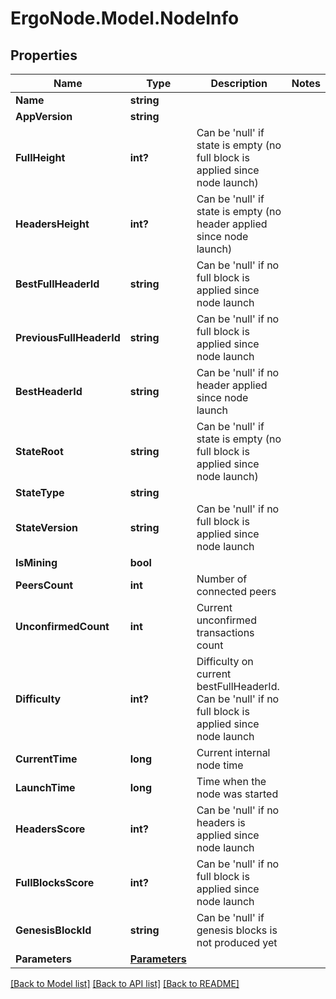 # ErgoNode.Model.NodeInfo

## Properties

Name | Type | Description | Notes
------------ | ------------- | ------------- | -------------
**Name** | **string** |  | 
**AppVersion** | **string** |  | 
**FullHeight** | **int?** | Can be &#39;null&#39; if state is empty (no full block is applied since node launch) | 
**HeadersHeight** | **int?** | Can be &#39;null&#39; if state is empty (no header applied since node launch) | 
**BestFullHeaderId** | **string** | Can be &#39;null&#39; if no full block is applied since node launch | 
**PreviousFullHeaderId** | **string** | Can be &#39;null&#39; if no full block is applied since node launch | 
**BestHeaderId** | **string** | Can be &#39;null&#39; if no header applied since node launch | 
**StateRoot** | **string** | Can be &#39;null&#39; if state is empty (no full block is applied since node launch) | 
**StateType** | **string** |  | 
**StateVersion** | **string** | Can be &#39;null&#39; if no full block is applied since node launch | 
**IsMining** | **bool** |  | 
**PeersCount** | **int** | Number of connected peers | 
**UnconfirmedCount** | **int** | Current unconfirmed transactions count | 
**Difficulty** | **int?** | Difficulty on current bestFullHeaderId. Can be &#39;null&#39; if no full block is applied since node launch | 
**CurrentTime** | **long** | Current internal node time | 
**LaunchTime** | **long** | Time when the node was started | 
**HeadersScore** | **int?** | Can be &#39;null&#39; if no headers is applied since node launch | 
**FullBlocksScore** | **int?** | Can be &#39;null&#39; if no full block is applied since node launch | 
**GenesisBlockId** | **string** | Can be &#39;null&#39; if genesis blocks is not produced yet | 
**Parameters** | [**Parameters**](.md) |  | 

[[Back to Model list]](../README.md#documentation-for-models) [[Back to API list]](../README.md#documentation-for-api-endpoints) [[Back to README]](../README.md)

